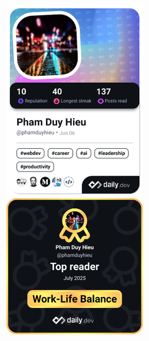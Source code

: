 <a href="https://app.daily.dev/phamduyhieu"><img src="./devcard.png" width="356" style="margin-right: 20px;" alt="Pham Duy Hieu's Dev Card"/></a>
<a href="https://app.daily.dev/phamduyhieu"><img src="./achievement-july-2025.png" width="356" alt="Pham Duy Hieu's Dev Card"/></a>
